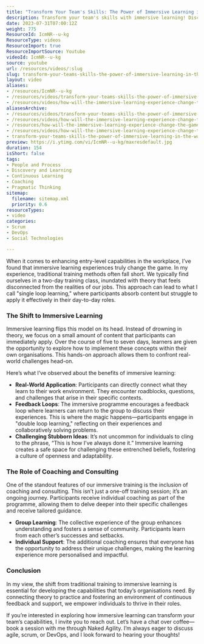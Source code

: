 ```yaml
---
title: "Transform Your Team's Skills: The Power of Immersive Learning in the Workplace"
description: Transform your team's skills with immersive learning! Discover how hands-on experiences and coaching can enhance real-world application and foster growth.
date: 2023-07-31T07:00:12Z
weight: 775
ResourceId: IcmNR--u-kg
ResourceType: videos
ResourceImport: true
ResourceImportSource: Youtube
videoId: IcmNR--u-kg
source: youtube
url: /resources/videos/:slug
slug: transform-your-teams-skills-the-power-of-immersive-learning-in-the-workplace
layout: video
aliases:
- /resources/IcmNR--u-kg
- /resources/videos/transform-your-teams-skills-the-power-of-immersive-learning-in-the-workplace
- /resources/videos/how-will-the-immersive-learning-experience-change-the-game-in-terms-of-entry-level-capabilities
aliasesArchive:
- /resources/videos/transform-your-teams-skills-the-power-of-immersive-learning-in-the-workplace
- /resources/videos/how-will-the-immersive-learning-experience-change-the-game-in-terms-of-entry-level-capabilities-
- /resources/how-will-the-immersive-learning-experience-change-the-game-in-terms-of-entry-level-capabilities-
- /resources/videos/how-will-the-immersive-learning-experience-change-the-game-in-terms-of-entry-level-capabilities
- transform-your-teams-skills-the-power-of-immersive-learning-in-the-workplace
preview: https://i.ytimg.com/vi/IcmNR--u-kg/maxresdefault.jpg
duration: 154
isShort: false
tags:
- People and Process
- Discovery and Learning
- Continuous Learning
- Coaching
- Pragmatic Thinking
sitemap:
  filename: sitemap.xml
  priority: 0.6
resourceTypes:
- video
categories:
- Scrum
- DevOps
- Social Technologies

---
```

When it comes to enhancing entry-level capabilities in the workplace, I’ve found that immersive learning experiences truly change the game. In my experience, traditional training methods often fall short. We typically find ourselves in a two-day training class, inundated with theory that feels disconnected from the realities of our jobs. This approach can lead to what I call "single loop learning," where participants absorb content but struggle to apply it effectively in their day-to-day roles.

### The Shift to Immersive Learning

Immersive learning flips this model on its head. Instead of drowning in theory, we focus on a small amount of content that participants can immediately apply. Over the course of five to seven days, learners are given the opportunity to explore how to implement these concepts within their own organisations. This hands-on approach allows them to confront real-world challenges head-on.

Here’s what I’ve observed about the benefits of immersive learning:

- **Real-World Application**: Participants can directly connect what they learn to their work environment. They encounter roadblocks, questions, and challenges that arise in their specific contexts.
- **Feedback Loops**: The immersive programme encourages a feedback loop where learners can return to the group to discuss their experiences. This is where the magic happens—participants engage in "double loop learning," reflecting on their experiences and collaboratively solving problems.
- **Challenging Stubborn Ideas**: It’s not uncommon for individuals to cling to the phrase, “This is how I’ve always done it.” Immersive learning creates a safe space for challenging these entrenched beliefs, fostering a culture of openness and adaptability.

### The Role of Coaching and Consulting

One of the standout features of our immersive training is the inclusion of coaching and consulting. This isn’t just a one-off training session; it’s an ongoing journey. Participants receive individual coaching as part of the programme, allowing them to delve deeper into their specific challenges and receive tailored guidance.

- **Group Learning**: The collective experience of the group enhances understanding and fosters a sense of community. Participants learn from each other’s successes and setbacks.
- **Individual Support**: The additional coaching ensures that everyone has the opportunity to address their unique challenges, making the learning experience more personalised and impactful.

### Conclusion

In my view, the shift from traditional training to immersive learning is essential for developing the capabilities that today’s organisations need. By connecting theory to practice and fostering an environment of continuous feedback and support, we empower individuals to thrive in their roles.

If you’re interested in exploring how immersive learning can transform your team’s capabilities, I invite you to reach out. Let’s have a chat over coffee—book a session with me through Naked Agility. I’m always eager to discuss agile, scrum, or DevOps, and I look forward to hearing your thoughts!
